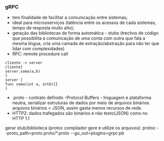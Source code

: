 <h3>gRPC </H3>

- tem finalidade de facilitar a comunicação entre sistemas;
- ideal para microsserviços (latência entre os acessos de cada sistemas, tempo de resposta muito alto);
- geração das bibliotecas de forma automática - stubs (trechos de código que possibilita a comunicação de uma conta com outra que fala a mesma língua, cria uma camada de extração/abstração para não ter que lidar com complexidades)
- RPC: remote procedure call
```
cliente -> server
cliente[
server.soma(a,b)
]
server [
func soma(int a, intb){}
]
```
- .proto - contrato definido
-Protocol Buffers - linguagem e plataforma neutra, serializar estruturas de dados por meio de arquivos binários. 
arquivos binários < JSON, assim gasta menos recursos de rede.
- HTTP2: dados trafegados são binários e não texto(JSON) como no HTTP 1.1


gerar stub/biblioteca (protoc compilador gere e utilize os arquivos): protoc --proto_path=proto proto/*.proto --go_out=plugins=grpc:pb

